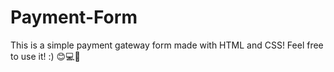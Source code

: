 # Payment-Form
This is a simple payment gateway form made with HTML and CSS!
Feel free to use it! :) 😊💻📜
